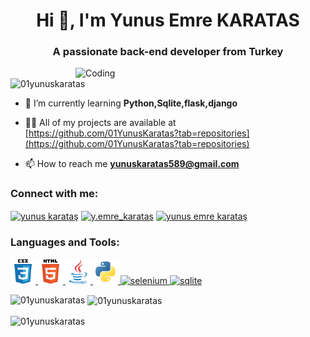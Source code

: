 <h1 align="center">Hi 👋, I'm Yunus Emre KARATAS</h1>
<h3 align="center">A passionate back-end developer from Turkey</h3>
<img align="right" alt="Coding" width="400" src= "https://media1.giphy.com/media/qgQUggAC3Pfv687qPC/giphy.gif?cid=ecf05e47cu26c9piux6u5t68o9qk05vqc9ntkbkvzrhhlndb&rid=giphy.gif&ct=g">


<p align="left"> <img src="https://komarev.com/ghpvc/?username=01yunuskaratas&label=Profile%20views&color=0e75b6&style=flat" alt="01yunuskaratas" /> </p>

- 🌱 I’m currently learning **Python,Sqlite,flask,django**

- 👨‍💻 All of my projects are available at [https://github.com/01YunusKaratas?tab=repositories](https://github.com/01YunusKaratas?tab=repositories)

- 📫 How to reach me **yunuskaratas589@gmail.com**

<h3 align="left">Connect with me:</h3>
<p align="left">
<a href="https://linkedin.com/in/yunus karataş" target="blank"><img align="center" src="https://raw.githubusercontent.com/rahuldkjain/github-profile-readme-generator/master/src/images/icons/Social/linked-in-alt.svg" alt="yunus karataş" height="30" width="40" /></a>
<a href="https://instagram.com/y.emre_karatas" target="blank"><img align="center" src=https://www.hackerrank.com/yunuskaratas589?hr_r=1" alt="y.emre_karatas" height="30" width="40" /></a>
<a href="https://www.hackerrank.com/yunus emre karataş" target="blank"><img align="center" src="https://raw.githubusercontent.com/rahuldkjain/github-profile-readme-generator/master/src/images/icons/Social/hackerrank.svg" alt="yunus emre karataş" height="30" width="40" /></a>
</p>

<h3 align="left">Languages and Tools:</h3>
<p align="left"> <a href="https://www.w3schools.com/css/" target="_blank" rel="noreferrer"> <img src="https://raw.githubusercontent.com/devicons/devicon/master/icons/css3/css3-original-wordmark.svg" alt="css3" width="40" height="40"/> </a> <a href="https://www.w3.org/html/" target="_blank" rel="noreferrer"> <img src="https://raw.githubusercontent.com/devicons/devicon/master/icons/html5/html5-original-wordmark.svg" alt="html5" width="40" height="40"/> </a> <a href="https://www.java.com" target="_blank" rel="noreferrer"> <img src="https://raw.githubusercontent.com/devicons/devicon/master/icons/java/java-original.svg" alt="java" width="40" height="40"/> </a> <a href="https://www.python.org" target="_blank" rel="noreferrer"> <img src="https://raw.githubusercontent.com/devicons/devicon/master/icons/python/python-original.svg" alt="python" width="40" height="40"/> </a> <a href="https://www.selenium.dev" target="_blank" rel="noreferrer"> <img src="https://raw.githubusercontent.com/detain/svg-logos/780f25886640cef088af994181646db2f6b1a3f8/svg/selenium-logo.svg" alt="selenium" width="40" height="40"/> </a> <a href="https://www.sqlite.org/" target="_blank" rel="noreferrer"> <img src="https://www.vectorlogo.zone/logos/sqlite/sqlite-icon.svg" alt="sqlite" width="40" height="40"/> </a> </p>

<p><img align="left" src="https://github-readme-stats.vercel.app/api/top-langs?username=01yunuskaratas&show_icons=true&locale=en&layout=compact" alt="01yunuskaratas" /></p>

<p>&nbsp;<img align="center" src="https://github-readme-stats.vercel.app/api?username=01yunuskaratas&show_icons=true&locale=en" alt="01yunuskaratas" /></p>

<p><img align="center" src="https://github-readme-streak-stats.herokuapp.com/?user=01yunuskaratas&" alt="01yunuskaratas" /></p>

